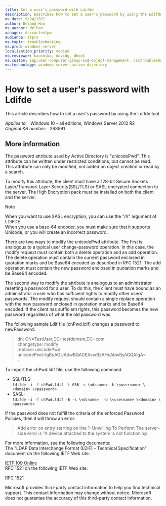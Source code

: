 ```yaml
---
title: Set a user's password with Ldifde
description: Describes how to set a user's password by using the Ldifde tool.
ms.date: 9/24/2021
author: Deland-Han
ms.author: delhan
manager: dcscontentpm
audience: itpro
ms.topic: troubleshooting
ms.prod: windows-server
localization_priority: medium
ms.reviewer: kaushika, davidg, dhook
ms.custom: sap:user-computer-group-and-object-management, csstroubleshoot
ms.technology: windows-server-active-directory
---
```

# How to set a user's password with Ldifde

This article describes how to set a user's password by using the Ldifde tool.

_Applies to:_ &nbsp; Windows 10 - all editions, Windows Server 2012 R2  
_Original KB number:_ &nbsp; 263991

## More information

The password attribute used by Active Directory is "unicodePwd". This attribute can be written under restricted conditions, but cannot be read. This attribute can only be modified, not added on object creation or read by a search.

To modify this attribute, the client must have a 128-bit Secure Sockets Layer/Transport Layer Security(SSL/TLS) or SASL encrypted connection to the server. The High Encryption pack must be installed on both the client and the server.  

> [!NOTE]
> When you want to use SASL encryption, you can use the "/h" argument of LDIFDE.  
> When you use a base-64 encoder, you must make sure that it supports Unicode, or you will create an incorrect password.

There are two ways to modify the unicodePwd attribute. The first is analogous to a typical user change-password operation. In this case, the modify request must contain both a delete operation and an add operation. The delete operation must contain the current password enclosed in quotation marks and be Base64 encoded as described in RFC 1521. The add operation must contain the new password enclosed in quotation marks and be Base64 encoded.

The second way to modify the attribute is analogous to an administrator resetting a password for a user. To do this, the client must have bound as an administrator a user who has sufficient rights to modify other users' passwords. The modify request should contain a single replace operation with the new password enclosed in quotation marks and be Base64 encoded. If the client has sufficient rights, this password becomes the new password regardless of what the old password was.

The following sample Ldif file (chPwd.ldif) changes a password to newPassword:  

> dn: CN=TestUser,DC=testdomain,DC=com  
changetype: modify  
replace: unicodePwd  
unicodePwd::IgBuAGUAdwBQAGEAcwBzAHcAbwByAGQAIgA=  
\-  

To import the chPwd.ldif file, use the following command:  

- SSL/TLS:  
`ldifde -i -f chPwd.ldif -t 636 -s \<dcname> -b \<username> \<domain> \<password>`  
- SASL:  
`ldifde -i -f chPwd.ldif -h -s \<dcname>  -b \<username> \<domain> \<password>`  

If the password does not fulfill the criteria of the enforced Password Policies, then it will throw an error:  
> Add error on entry starting on line 1: Unwilling To Perform The server-side error is "A device attached to the system is not functioning

For more information, see the following documents:  
The "LDAP Data Interchange Format (LDIF) - Technical Specification" document on the following IETF Web site:

[IETF 109 Online](https://search.ietf.org/internet-drafts/draft-good-ldap-ldif-06.txt)  
RFC 1521 on the following IETF Web site:

[RFC 1521](https://www.ietf.org/rfc/rfc1521.txt)  

Microsoft provides third-party contact information to help you find technical support. This contact information may change without notice. Microsoft does not guarantee the accuracy of this third-party contact information.
